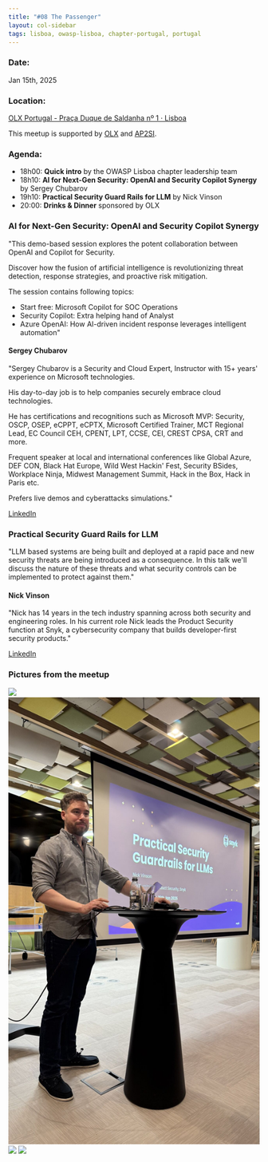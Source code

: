 ```yaml
---
title: "#08 The Passenger"
layout: col-sidebar
tags: lisboa, owasp-lisboa, chapter-portugal, portugal
---
```


### Date:
Jan 15th, 2025

### Location:
[OLX Portugal - Praça Duque de Saldanha nº 1 · Lisboa](https://goo.gl/maps/yeJVScaFdtoZcLoG7)

This meetup is supported by [OLX](https://olx.pt/) and [AP2SI](https://ap2si.org/).

### Agenda:
* 18h00: **Quick intro** by the OWASP Lisboa chapter leadership team
* 18h10: **AI for Next-Gen Security: OpenAI and Security Copilot Synergy** by Sergey Chubarov
* 19h10: **Practical Security Guard Rails for LLM** by Nick Vinson
* 20:00: **Drinks & Dinner** sponsored by OLX

### AI for Next-Gen Security: OpenAI and Security Copilot Synergy
"This demo-based session explores the potent collaboration between OpenAI and Copilot for Security.

Discover how the fusion of artificial intelligence is revolutionizing threat detection, response strategies, and proactive risk mitigation.

The session contains following topics:
- Start free: Microsoft Copilot for SOC Operations
- Security Copilot: Extra helping hand of Analyst
- Azure OpenAI: How AI-driven incident response leverages intelligent automation"

#### Sergey Chubarov
"Sergey Chubarov is a Security and Cloud Expert, Instructor with 15+ years' experience on Microsoft technologies.

His day-to-day job is to help companies securely embrace cloud technologies.

He has certifications and recognitions such as Microsoft MVP: Security, OSCP, OSEP, eCPPT, eCPTX, Microsoft Certified Trainer, MCT Regional Lead, EC Council CEH, CPENT, LPT, CCSE, CEI, CREST CPSA, CRT and more.

Frequent speaker at local and international conferences like Global Azure, DEF CON, Black Hat Europe, Wild West Hackin' Fest, Security BSides, Workplace Ninja, Midwest Management Summit, Hack in the Box, Hack in Paris etc.

Prefers live demos and cyberattacks simulations."

[LinkedIn](https://www.linkedin.com/in/schubarov/)


### Practical Security Guard Rails for LLM
"LLM based systems are being built and deployed at a rapid pace and new security threats are being introduced as a consequence. In this talk we'll discuss the nature of these threats and what security controls can be implemented to protect against them."

#### Nick Vinson
"Nick has 14 years in the tech industry spanning across both security and engineering roles. In his current role Nick leads the Product Security function at Snyk, a cybersecurity company that builds developer-first security products."

[LinkedIn](https://www.linkedin.com/in/nick-vinson-a147971bb/)

### Pictures from the meetup

![](2025-01-15/1.png)
![](2025-01-15/2.png)
![](2025-01-15/3.png)
![](2025-01-15/4.JPG)
